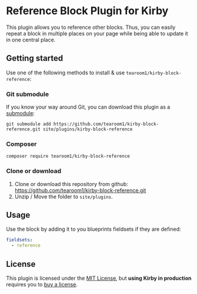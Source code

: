 # Reference Block Plugin for Kirby

This plugin allows you to reference other blocks. 
Thus, you can easily repeat a block in multiple places on your 
page while being able to update it in one central place.

## Getting started

Use one of the following methods to install & use `tearoom1/kirby-block-reference`:


### Git submodule

If you know your way around Git, you can download this plugin as a [submodule](https://github.com/blog/2104-working-with-submodules):

```text
git submodule add https://github.com/tearoom1/kirby-block-reference.git site/plugins/kirby-block-reference
```


### Composer

```text
composer require tearoom1/kirby-block-reference
```


### Clone or download

1. Clone or download this repository from github: https://github.com/tearoom1/kirby-block-reference.git
2. Unzip / Move the folder to `site/plugins`.

## Usage

Use the block by adding it to you blueprints fieldsets if they are defined:

```yaml
fieldsets:
  - reference
```

## License

This plugin is licensed under the [MIT License](LICENSE), but **using Kirby in production** requires you to [buy a license](https://getkirby.com/buy).
